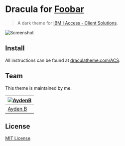 # Dracula for [Foobar](https://foobar.com)

> A dark theme for [IBM I Access - Client Solutions](https://www.ibm.com/support/pages/ibm-i-access-client-solutions).

![Screenshot](https://github.com/AydenB/DraculaACS/assets/24871012/18157a1d-e2f4-4568-9952-2715cc50e0fa)

## Install

All instructions can be found at [draculatheme.com/ACS](https://draculatheme.com/ACS).

## Team

This theme is maintained by me.

| [![AydenB](https://github.com/aydenb.png?size=100)](https://github.com/AydenB) | 
| ---------------------------------------------------------------------------------------- |
| [Ayden B](https://github.com/AydenB)                                               | 


## License

[MIT License](./LICENSE)
